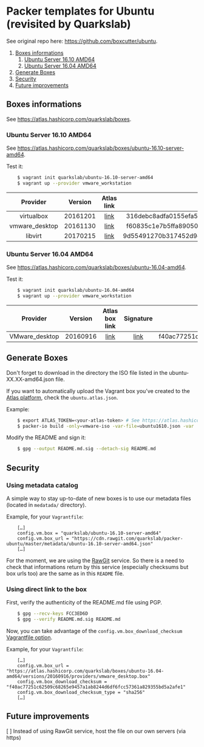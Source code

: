 # Packer templates for Ubuntu (revisited by Quarkslab)

See original repo here: https://github.com/boxcutter/ubuntu.


1. [Boxes informations](#boxes-informations)
    1. [Ubuntu Server 16.10 AMD64](#ubuntu-server-16.10-amd64)
    1. [Ubuntu Server 16.04 AMD64](#ubuntu-server-16.04-amd64)
1. [Generate Boxes](#generate-boxes)
1. [Security](#security)
1. [Future improvements](#future-improvements)


## Boxes informations

See https://atlas.hashicorp.com/quarkslab/boxes.


### Ubuntu Server 16.10 AMD64

See https://atlas.hashicorp.com/quarkslab/boxes/ubuntu-16.10-server-amd64.

Test it:
```bash
    $ vagrant init quarkslab/ubuntu-16.10-server-amd64
    $ vagrant up --provider vmware_workstation
```

| Provider       | Version  | Atlas link                        | SHA256                                                           |
| :------:       | :-----:  | :--------:                        | :----:                                                           |
| virtualbox     | 20161201 | [link][16.10-20161201-virtualbox] | 316debc8adfa0155efa5ac7e9fc16b30658a3f72ef80f666b6cd238b284d1eb4 |
| vmware_desktop | 20161130 | [link][16.10-20161130-vmware]     | f60835c1e7b5ffa89050421da439f896e9ff26f034c8e65a487881c788f661eb |
| libvirt        | 20170215 | [link][16.10-20170215-libvirt]    | 9d55491270b317452d9dbc7939309cefcb81d3c5c2f61f3e5cb83c5cc60bb7b6 |

[16.10-20161201-virtualbox]: https://atlas.hashicorp.com/quarkslab/boxes/ubuntu-16.10-server-amd64/versions/20161201/providers/virtualbox.box
[16.10-20161130-vmware]: https://atlas.hashicorp.com/quarkslab/boxes/ubuntu-16.10-server-amd64/versions/20161130/providers/vmware_desktop.box
[16.10-20170215-libvirt]: https://atlas.hashicorp.com/quarkslab/boxes/ubuntu-16.10-server-amd64/versions/20170215/providers/libvirt.box


### Ubuntu Server 16.04 AMD64

See https://atlas.hashicorp.com/quarkslab/boxes/ubuntu-16.04-amd64.

Test it:
```bash
    $ vagrant init quarkslab/ubuntu-16.04-amd64
    $ vagrant up --provider vmware_workstation
```

| Provider       | Version  | Atlas box link               | Signature                        | SHA256                                                           |
| :------:       | :-----:  | :------------:               | :-------:                        | :----:                                                           |
| VMware_desktop | 20160916 | [link][16.04-amd64-20160916] | [link][16.04-amd64-20160916.sig] | f40ac77251c62509c68265e9457a1ab8244d6df6fcc57361a829355bd5a2afe1 |

[16.04-amd64-20160916]: https://atlas.hashicorp.com/quarkslab/boxes/ubuntu-16.04-amd64/versions/20160916/providers/vmware_desktop.box
[16.04-amd64-20160916.sig]: box/vmware/ubuntu-16.04-amd64-20160916.box.sig


## Generate Boxes

Don't forget to download in the directory the ISO file listed in the ubuntu-XX.XX-amd64.json file.

If you want to automatically upload the Vagrant box you’ve created to the [Atlas
platform](https://atlas.hashicorp.com), check the `ubuntu.atlas.json`.

Example:
```bash
    $ export ATLAS_TOKEN=<your-atlas-token> # See https://atlas.hashicorp.com/help/user-accounts/authentication
    $ packer-io build -only=vmware-iso -var-file=ubuntu1610.json -var 'atlas_username=quarkslab' -var 'atlas_box_name=ubuntu-16.10-server-amd64' ubuntu.atlas.json
```

Modify the README and sign it:
```bash
    $ gpg --output README.md.sig --detach-sig README.md
```


## Security

### Using metadata catalog

A simple way to stay up-to-date of new boxes is to use our metadata files
(located in `medatada/` directory).

Example, for your `Vagrantfile`:
```
    […]
    config.vm.box = "quarkslab/ubuntu-16.10-server-amd64"
    config.vm.box_url = "https://cdn.rawgit.com/quarkslab/packer-ubuntu/master/metadata/ubuntu-16.10-server-amd64.json"
    […]
```

For the moment, we are using the [RawGit](https://rawgit.com/) service. So
there is a need to check that informations return by this service  (especially
checksums but box urls too) are the same as in this `README` file.


### Using direct link to the box

First, verify the authenticity of the README.md file using PGP.

```bash
    $ gpg --recv-keys FCC3ED6D
    $ gpg --verify README.md.sig README.md
```

Now, you can take advantage of the `config.vm.box_download_checksum`
[Vagrantfile
option](https://docs.vagrantup.com/v2/vagrantfile/machine_settings.html).

Example, for your `Vagrantfile`:
```
    […]
    config.vm.box_url = "https://atlas.hashicorp.com/quarkslab/boxes/ubuntu-16.04-amd64/versions/20160916/providers/vmware_desktop.box"
    config.vm.box_download_checksum = "f40ac77251c62509c68265e9457a1ab8244d6df6fcc57361a829355bd5a2afe1"
    config.vm.box_download_checksum_type = "sha256"
    […]
```


## Future improvements

[ ] Instead of using RawGit service, host the file on our own servers (via https)
